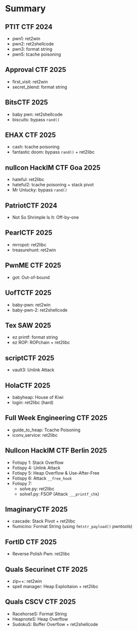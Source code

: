 # Summary
## PTIT CTF 2024
- pwn1: ret2win
- pwn2: ret2shellcode
- pwn3: format string
- pwn5: tcache poisoning
## Approval CTF 2025
- first_visit: ret2win
- secret_blend: format string
## BitsCTF 2025
- baby pwn: ret2shellcode
- biscuits: bypass `rand()`
## EHAX CTF 2025
- cash: tcache poisoning
- fantastic doom: bypass `rand()` + ret2libc
## nullcon HackIM CTF Goa 2025
- hateful: ret2libc
- hateful2: tcache poisoning + stack pivot
- Mr Unlucky: bypass `rand()`
## PatriotCTF 2024
- Not So Shrimple Is It: Off-by-one
## PearlCTF 2025
- mrropot: ret2libc
- treasurehunt: ret2win
## PwnME CTF 2025
- got: Out-of-bound
## UofTCTF 2025
- baby-pwn: ret2win
- baby-pwn-2: ret2shellcode
## Tex SAW 2025
- ez printf: format string
- ez ROP: ROPchain + ret2libc
## scriptCTF 2025
- vault3: Unlink Attack
## HolaCTF 2025
- babyheap: House of Kiwi
- login: ret2libc (hard)
## Full Week Engineering CTF 2025
- guide_to_heap: Tcache Poisoning
- iconv_service: ret2libc
## Nullcon HackIM CTF Berlin 2025
- Fotispy 1: Stack Overflow
- Fotispy 4: Unlink Attack
- Fotispy 5: Heap Overflow & Use-After-Free
- Fotispy 6: Attack `__free_hook`
- Fotispy 7:
    - solve.py: ret2libc
    - solve1.py: FSOP (Attack `___printf_chk`)
## ImaginaryCTF 2025
- cascade: Stack Pivot + ret2libc
- fiumicino: Format String (using `fmtstr_payload()` pwntools)
## FortID CTF 2025
- Reverse Polish Pwn: ret2libc
## Quals Securinet CTF 2025
- zip++: ret2win
- spell manager: Heap Exploitaion + ret2libc
## Quals CSCV CTF 2025
- RacehorseS: Format String
- HeapnoteS: Heap Overflow
- SudokuS: Buffer Overflow + ret2shellcode